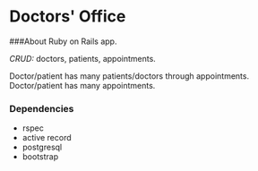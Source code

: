Doctors' Office
===============

###About
Ruby on Rails app.

*CRUD:* doctors, patients, appointments.

Doctor/patient has many patients/doctors through appointments.  Doctor/patient has many appointments.

### Dependencies
* rspec
* active record
* postgresql
* bootstrap

